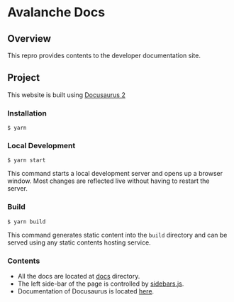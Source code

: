 # Avalanche Docs

## Overview
This repro provides contents to the developer documentation site.

## Project 
This website is built using [Docusaurus 2](https://docusaurus.io/)

### Installation

```
$ yarn
```

### Local Development

```
$ yarn start
```

This command starts a local development server and opens up a browser window. Most changes are reflected live without having to restart the server.

### Build

```
$ yarn build
```

This command generates static content into the `build` directory and can be served using any static contents hosting service.

### Contents

* All the docs are located at [docs](docs/) directory.
* The left side-bar of the page is controlled by [sidebars.js](sidebars.js).
* Documentation of Docusaurus is located [here](https://docusaurus.io/docs).


